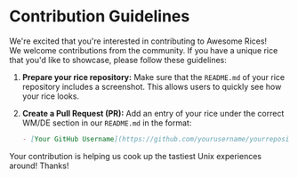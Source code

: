 # Contribution Guidelines

We're excited that you're interested in contributing to Awesome Rices!  
We welcome contributions from the community. If you have a unique rice that you'd like to showcase, please follow these guidelines:

1. **Prepare your rice repository:** Make sure that the `README.md` of your rice repository includes a screenshot. This allows users to quickly see how your rice looks.

2. **Create a Pull Request (PR):** Add an entry of your rice under the correct WM/DE section in our `README.md` in the format:

    ```markdown
    - [Your GitHub Username](https://github.com/yourusername/yourrepositoryname)
    ```

Your contribution is helping us cook up the tastiest Unix experiences around! Thanks!